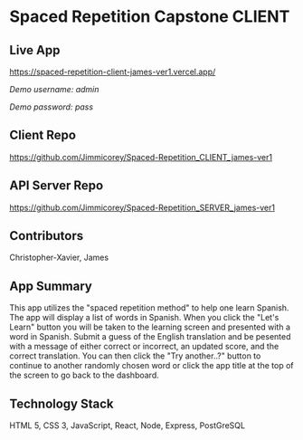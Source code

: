 # Spaced Repetition Capstone CLIENT

## Live App
https://spaced-repetition-client-james-ver1.vercel.app/

*Demo username: admin*

*Demo password: pass*

## Client Repo
https://github.com/Jimmicorey/Spaced-Repetition_CLIENT_james-ver1

## API Server Repo
https://github.com/Jimmicorey/Spaced-Repetition_SERVER_james-ver1

## Contributors
Christopher-Xavier, James

## App Summary
This app utilizes the "spaced repetition method" to help one learn Spanish. 
The app will display a list of words in Spanish. 
When you click the "Let's Learn" button you will be taken to the learning screen and presented with a word in Spanish. 
Submit a guess of the English translation and be pesented with a message of either correct or incorrect, an updated score, and the correct translation.
You can then click the "Try another..?" button to continue to another randomly chosen word or click the app title at the top of the screen to go back to the dashboard.

## Technology Stack
HTML 5, CSS 3, JavaScript, React,
Node, Express, PostGreSQL

